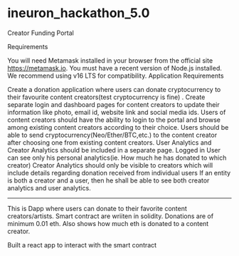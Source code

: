 # ineuron_hackathon_5.0
Creator Funding Portal 

Requirements

You will need Metamask installed in your browser from the official site https://metamask.io.
You must have a recent version of Node.js installed. We recommend using v16 LTS for compatibility.
Application Requirements

Create a donation application where users can donate cryptocurrency to their favourite content creators(test cryptocurrency is fine) .
Create separate login and dashboard pages for content creators to update their information like photo, email id, website link and social media ids.
Users of content creators should have the ability to login to the portal and browse among existing content creators according to their choice.
Users should be able to send cryptocurrency(Neo/Ether/BTC,etc.) to the content creator after choosing one from existing content creators.
User Analytics and Creator Analytics should be included in a separate page. Logged in User can see only his personal analytics(ie. How much he has donated to which creator)
Creator Analytics should only be visible to creators which will include details regarding donation received from individual users
If an entity is both a creator and a user, then he shall be able to see both creator analytics and user analytics. 

__________________________________________________________________________________________________________________________________________________________________________
This is Dapp where users can donate to their favorite content creators/artists.
Smart contract are wriiten in solidity.
Donations are of minimum 0.01 eth.
Also shows how much eth is donated to a content creator.

Built a react app to interact with the smart contract
